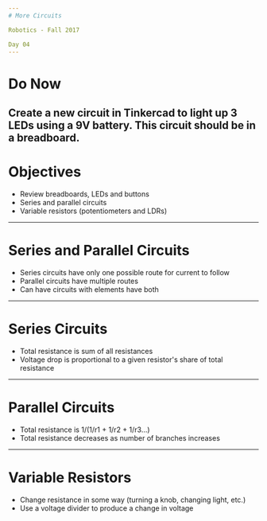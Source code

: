 ```yaml
---
# More Circuits

Robotics - Fall 2017

Day 04
---
```

# Do Now

Create a new circuit in Tinkercad to light up 3 LEDs using a 9V battery. This circuit should be in a breadboard.
---
# Objectives

* Review breadboards, LEDs and buttons
* Series and parallel circuits
* Variable resistors (potentiometers and LDRs)
---
# Series and Parallel Circuits

* Series circuits have only one possible route for current to follow
* Parallel circuits have multiple routes
* Can have circuits with elements have both
---
# Series Circuits

* Total resistance is sum of all resistances
* Voltage drop is proportional to a given resistor's share of total resistance
---
# Parallel Circuits

* Total resistance is 1/(1/r1 + 1/r2 + 1/r3...)
* Total resistance decreases as number of branches increases
---
# Variable Resistors

* Change resistance in some way (turning a knob, changing light, etc.)
* Use a voltage divider to produce a change in voltage